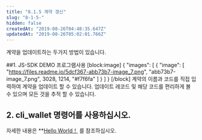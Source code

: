 ```yaml
---
title: "8.1.5 계약 갱신"
slug: "8-1-5-"
hidden: false
createdAt: "2019-08-26T04:48:35.647Z"
updatedAt: "2019-08-26T05:02:01.766Z"
---
```

계약을 업데이트하는 두가지 방법이 있습니다.

##1. JS-SDK DEMO 프로그램사용
[block:image]
{
  "images": [
    {
      "image": [
        "https://files.readme.io/5dcf367-abb73b7-image_7.png",
        "abb73b7-image_7.png",
        3028,
        1214,
        "#f7f6fa"
      ]
    }
  ]
}
[/block]
계약의 이름과 코드를 직접 입력하여 계약을 업데이트 할 수 있습니다. 업데이트 레코드 및 해당 코드를 편리하게 볼 수 있으며 모든 것을 추적 할 수 있습니다.

## 2. cli_wallet 명령어를 사용하십시오.

자세한 내용은 **[Hello World！](https://cn-dev.cocosbcx.io/v2.0/docs/hello_world) 를 참조하십시오.